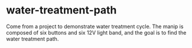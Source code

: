 # water-treatment-path
Come from a project to demonstrate water treatment cycle. The manip is composed of six buttons and six 12V light band, and the goal is to find the water treatment path. 
